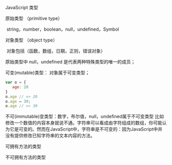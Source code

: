 JavaScript 类型

原始类型 （primitive type）

​	string，number，boolean，null，undefined，Symbol

对象类型 （object type）

​	对象包括（函数，数组，日期，正则，错误对象）

原始类型中 null，undefined 是代表两种特殊类型的唯一的成员；



可变(mutable)类型： 对象属于可变类型；

```javascript
var o = {
   age: 20
}
o.age // => 20
o.age = 30;
o.age // => 30
```

不可(immutable)变类型：数字，布尔值，null，undefined属于不可变类型 比如修改一个数值的内容本身就说不通。字符串可以看成由字符组成的数组，你可能认为它是可变的。然而在JavaScript中，字符串是不可变的：因为JavaScript中并没有提供修改已知字符串的文本内容的方法。

可拥有方法的类型

不可拥有方法的类型



